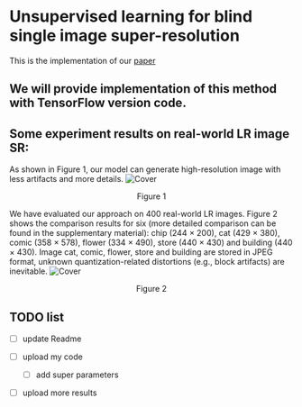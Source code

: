 # Unsupervised learning for blind single image super-resolution
This is the implementation of our [paper](https://arxiv.org/abs/1812.04240)

## We will provide implementation of this method with TensorFlow version code.

## Some experiment results on real-world LR image SR:

As shown in Figure 1, our model can generate high-resolution image with less artifacts and more details.
![Cover](result/cover.png)
<p align="center">Figure 1</p>

We have evaluated our approach on 400 real-world LR images. 
Figure 2 shows the comparison results for six (more detailed comparison can be found in the supplementary material): chip (244 × 200), cat (429 × 380), comic (358 × 578), flower (334 × 490), store (440 × 430) and building (440 × 430). Image cat, comic, flower, store and building are stored in JPEG format, unknown quantization-related distortions (e.g., block artifacts) are inevitable. 
![Cover](result/eval_on_real_LR_1.png)
<p align="center">Figure 2</p>

## TODO list
- [ ] update Readme
- [ ] upload my code
  - [ ] add super parameters
- [ ] upload more results

